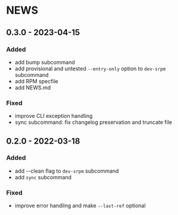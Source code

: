 NEWS
======

## 0.3.0 - 2023-04-15 <a id='0.3.0'></a>

### Added

- add bump subcommand
- add provisional and untested `--entry-only` option to `dev-srpm` subcommand
- add RPM specfile
- add NEWS.md

### Fixed

- improve CLI exception handling
- sync subcommand: fix changelog preservation and truncate file

## 0.2.0 - 2022-03-18 <a id='0.2.0'></a>

### Added

- add --clean flag to `dev-srpm` subcommand
- add `sync` subcommand

### Fixed

- improve error handling and make `--last-ref` optional

